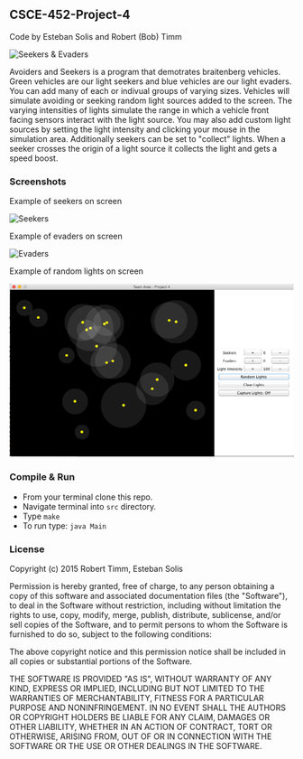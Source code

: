 ## CSCE-452-Project-4

Code by Esteban Solis and Robert (Bob) Timm

![Seekers & Evaders](screenshots/complex.gif)

Avoiders and Seekers is a program that demotrates braitenberg vehicles. Green vehicles are our light seekers and blue vehicles are our light evaders. You can add many of each or indivual groups of varying sizes. Vehicles will simulate avoiding or seeking random light sources added to the screen. The varying intensities of lights simulate the range in which a vehicle front facing sensors interact with the light source. You may also add custom light sources by setting the light intensity and clicking your mouse in the simulation area. Additionally seekers can be set to "collect" lights. When a seeker crosses the origin of a light source it collects the light and gets a speed boost.

### Screenshots

Example of seekers on screen

![Seekers](screenshots/seekers.gif)

Example of evaders on screen

![Evaders](screenshots/evaders.gif)

Example of random lights on screen

![Lights](screenshots/random-lights.png)

### Compile & Run
* From your terminal clone this repo.
* Navigate terminal into `src` directory.
* Type `make`
* To run type: `java Main`

### License
Copyright (c) 2015 Robert Timm, Esteban Solis

Permission is hereby granted, free of charge, to any person obtaining a copy of this software and associated documentation files (the "Software"), to deal in the Software without restriction, including without limitation the rights to use, copy, modify, merge, publish, distribute, sublicense, and/or sell copies of the Software, and to permit persons to whom the Software is furnished to do so, subject to the following conditions:

The above copyright notice and this permission notice shall be included in all copies or substantial portions of the Software.

THE SOFTWARE IS PROVIDED "AS IS", WITHOUT WARRANTY OF ANY KIND, EXPRESS OR IMPLIED, INCLUDING BUT NOT LIMITED TO THE WARRANTIES OF MERCHANTABILITY, FITNESS FOR A PARTICULAR PURPOSE AND NONINFRINGEMENT. IN NO EVENT SHALL THE AUTHORS OR COPYRIGHT HOLDERS BE LIABLE FOR ANY CLAIM, DAMAGES OR OTHER LIABILITY, WHETHER IN AN ACTION OF CONTRACT, TORT OR OTHERWISE, ARISING FROM, OUT OF OR IN CONNECTION WITH THE SOFTWARE OR THE USE OR OTHER DEALINGS IN THE SOFTWARE.

